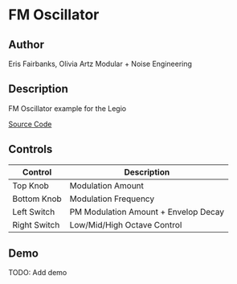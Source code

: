 # FM Oscillator

## Author

Eris Fairbanks, Olivia Artz Modular + Noise Engineering

## Description

FM Oscillator example for the Legio

[Source Code](https://github.com/electro-smith/DaisyExamples/tree/master/legio/FMOscillator)

## Controls

| Control | Description |
| --- | --- |
| Top Knob | Modulation Amount |
| Bottom Knob | Modulation Frequency |
| Left Switch | PM Modulation Amount + Envelop Decay |
| Right Switch | Low/Mid/High Octave Control |


## Demo 

TODO: Add demo
